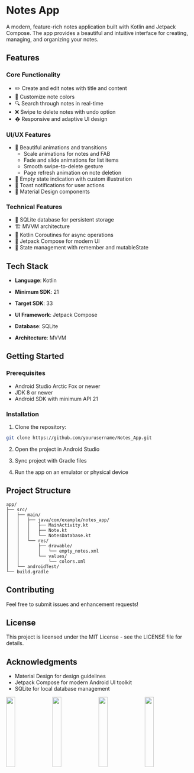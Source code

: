# Notes App

A modern, feature-rich notes application built with Kotlin and Jetpack Compose. The app provides a beautiful and intuitive interface for creating, managing, and organizing your notes.

## Features

### Core Functionality
- ✏️ Create and edit notes with title and content
- 🎨 Customize note colors
- 🔍 Search through notes in real-time
- ❌ Swipe to delete notes with undo option
- � Responsive and adaptive UI design

### UI/UX Features
- 🌟 Beautiful animations and transitions
  - Scale animations for notes and FAB
  - Fade and slide animations for list items
  - Smooth swipe-to-delete gesture
  - Page refresh animation on note deletion
- 🎯 Empty state indication with custom illustration
- 🔔 Toast notifications for user actions
- 📝 Material Design components

### Technical Features
- 💾 SQLite database for persistent storage
- 🏗️ MVVM architecture
- 🎯 Kotlin Coroutines for async operations
- 🎨 Jetpack Compose for modern UI
- 🔄 State management with remember and mutableState

## Tech Stack

- **Language**: Kotlin
- **Minimum SDK**: 21
- **Target SDK**: 33
- **UI Framework**: Jetpack Compose
- **Database**: SQLite



- **Architecture**: MVVM

## Getting Started

### Prerequisites
- Android Studio Arctic Fox or newer
- JDK 8 or newer
- Android SDK with minimum API 21

### Installation
1. Clone the repository:
```bash
git clone https://github.com/yourusername/Notes_App.git
```

2. Open the project in Android Studio

3. Sync project with Gradle files

4. Run the app on an emulator or physical device

## Project Structure

```
app/
├── src/
│   ├── main/
│   │   ├── java/com/example/notes_app/
│   │   │   ├── MainActivity.kt
│   │   │   ├── Note.kt
│   │   │   └── NotesDatabase.kt
│   │   └── res/
│   │       ├── drawable/
│   │       │   └── empty_notes.xml
│   │       └── values/
│   │           └── colors.xml
│   └── androidTest/
└── build.gradle
```

## Contributing




Feel free to submit issues and enhancement requests!

## License

This project is licensed under the MIT License - see the LICENSE file for details.

## Acknowledgments

- Material Design for design guidelines
- Jetpack Compose for modern Android UI toolkit
- SQLite for local database management

<p align="start">
  <img src="https://github.com/user-attachments/assets/c5542aac-5daa-4aaa-942c-f7f044ee6c5a" width="22%" style="margin-right: 2%;">
  <img src="https://github.com/user-attachments/assets/d13e76e0-2948-46bc-89ef-b8bc79b2b881" width="22%" style="margin-right: 2%;">
  <img src="https://github.com/user-attachments/assets/897e6fee-4000-4ddb-84e8-d23059160de6" width="22%" style="margin-right: 2%;">
  <img src="https://github.com/user-attachments/assets/77123b85-aee6-41e0-bf5f-f9e97b1a4b37" width="22%">
</p>






